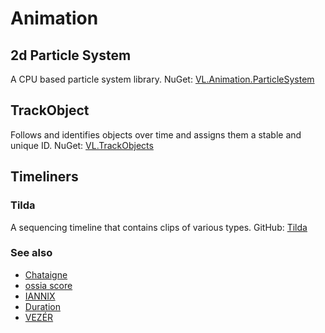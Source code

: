 # Animation

## 2d Particle System
A CPU based particle system library.
NuGet: [VL.Animation.ParticleSystem](https://www.nuget.org/packages/VL.Animation.ParticleSystem)

## TrackObject
Follows and identifies objects over time and assigns them a stable and unique ID.
NuGet: [VL.TrackObjects](https://www.nuget.org/packages/VL.TrackObjects)

## Timeliners

### Tilda
A sequencing timeline that contains clips of various types.
GitHub: [Tilda](https://github.com/nsynkde/Tilda)

### See also
* [Chataigne](http://benjamin.kuperberg.fr/chataigne/en)
* [ossia score](https://ossia.io)
* [IANNIX](https://www.iannix.org/en)
* [Duration](https://github.com/YCAMInterlab/Duration)
* [VEZÉR](https://imimot.com/vezer)